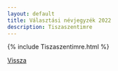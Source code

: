 ```yaml
---
layout: default
title: Választási névjegyzék 2022
description: Tiszaszentimre
---
```


{% include Tiszaszentimre.html %}

[Vissza](./)